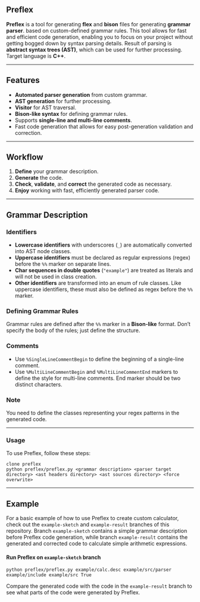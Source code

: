 ## Preflex

**Preflex** is a tool for generating **flex** and **bison** files for generating **grammar parser**.
 based on custom-defined grammar rules. This tool allows for fast and efficient code generation, enabling you to focus on your project without getting bogged down by syntax parsing details.
Result of parsing is **abstract syntax trees (AST)**, which can be used for further processing. Target language is **C++**.

---

## Features
- **Automated parser generation** from custom grammar.
- **AST generation** for further processing.
- **Visitor** for AST traversal.
- **Bison-like syntax** for defining grammar rules.
- Supports **single-line and multi-line comments**.
- Fast code generation that allows for easy post-generation validation and correction.

---

## Workflow
1. **Define** your grammar description.
2. **Generate** the code.
3. **Check**, **validate**, and **correct** the generated code as necessary.
4. **Enjoy** working with fast, efficiently generated parser code.

---

## Grammar Description

### Identifiers
- **Lowercase identifiers** with underscores (`_`) are automatically converted into AST node classes.
- **Uppercase identifiers** must be declared as regular expressions (regex) before the `%%` marker on separate lines.
- **Char sequences in double quotes** (`"example"`) are treated as literals and will not be used in class creation.
- **Other identifiers** are transformed into an enum of rule classes. Like uppercase identifiers, these must also be defined as regex before the `%%` marker.

### Defining Grammar Rules
Grammar rules are defined after the `%%` marker in a **Bison-like** format. Don’t specify the body of the rules; just define the structure.

### Comments
- Use `%SingleLineCommentBegin` to define the beginning of a single-line comment.
- Use `%MultiLineCommentBegin` and `%MultiLineCommentEnd` markers to define the style for multi-line comments. 
End marker should be two distinct characters. 

### Note
You need to define the classes representing your regex patterns in the generated code.

---

### Usage
To use Preflex, follow these steps:
```shell
clone preflex
python preflex/preflex.py <grammar description> <parser target directory> <ast headers directory> <ast sources directory> <force overwrite>
```

---

## Example 
For a basic example of how to use Preflex to create custom calculator, check out the `example-sketch` and `example-result` branches of this repository. 
Branch `example-sketch` contains a simple grammar description before Preflex code generation, 
while branch `example-result` contains the generated and corrected code to calculate simple arithmetic expressions.

#### Run Preflex on `example-sketch` branch
```shell
python preflex/preflex.py example/calc.desc example/src/parser example/include example/src True
```
Compare the generated code with the code in the `example-result` branch to see what parts of the code were generated by Preflex.
